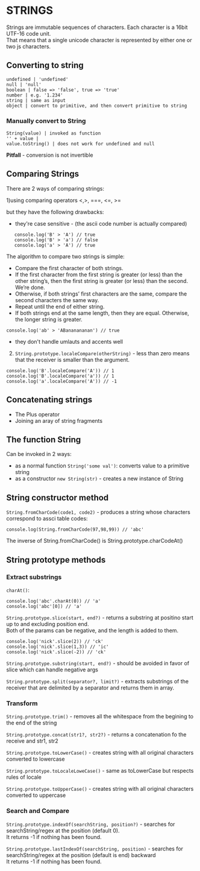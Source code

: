 # STRINGS

Strings are immutable sequences of characters. Each character is a 16bit UTF-16 code unit. <br/>
That means that a single unicode character is represented by either one or two js characters.

## Converting to string
```
undefined | 'undefined'
null | 'null'
boolean | false => 'false', true => 'true'
number | e.g. '1.234'
string | same as input
object | convert to primitive, and then convert primitive to string
```

### Manually convert to String
```
String(value) | invoked as function
'' + value | 
value.toString() | does not work for undefined and null
```

**Pitfall** - conversion is not invertible

## Comparing Strings

There are 2 ways of comparing strings:

1)using comparing operators <,>, ===, <=, >= <br/>

but they have the following drawbacks:
 - they're case sensitive - (the ascii code number is actually compared)
 ```
    console.log('B' > 'A') // true
    console.log('B' > 'a') // false
    console.log('a' > 'A') // true
```

The algorithm to compare two strings is simple:

 - Compare the first character of both strings.
 - If the first character from the first string is greater (or less) than the other string’s, then the first string is greater (or less) than the second. We’re done.
 - Otherwise, if both strings’ first characters are the same, compare the second characters the same way.
 - Repeat until the end of either string.
 - If both strings end at the same length, then they are equal. Otherwise, the longer string is greater.

 ```
console.log('ab' > 'ABananananan') // true
 ```
- they don't handle umlauts and accents well

2) `String.prototype.localeCompare(otherString)` - less than zero means that the receiver is smaller than the argument.
```
console.log('B'.localeCompare('A')) // 1
console.log('B'.localeCompare('a')) // 1
console.log('a'.localeCompare('A')) // -1
```

## Concatenating strings

- The Plus operator
- Joining an aray of string fragments

## The function String

Can be invoked in 2 ways: 
- as a normal function `String('some val')`: converts value to a primitive string
- as a constructor `new String(str)` - creates a new instance of String

## String constructor method

`String.fromCharCode(code1, code2)` - produces a string whose characters correspond to assci table codes:
```
console.log(String.fromCharCode(97,98,99)) // 'abc'
```
The inverse of String.fromCharCode() is String.prototype.charCodeAt()

## String prototype methods

### Extract substrings

`charAt()`:
```
console.log('abc'.charAt(0)) // 'a'
console.log('abc'[0]) // 'a'
```

`String.prototype.slice(start, end?)` - returns a substring at positino start up to and excluding position end. <br/>
Both of the params can be negative, and the length is added to them.
```
console.log('nick'.slice(2)) // 'ck'
console.log('nick'.slice(1,3)) // 'ic'
console.log('nick'.slice(-2)) // 'ck'
```
`String.prototype.substring(start, end?)` - should be avoided in favor of slice which can handle negative args

`String.prototype.split(separator?, limit?)` - extracts substrings of the receiver that are delimited by a separator and returns them in array. <br/>

### Transform

`String.prototype.trim()` - removes  all the whitespace from the begining to the end of the string

`String.prototype.concat(str1?, str2?)` - returns a concatenation fo the receive and str1, str2

`String.prototype.toLowerCase()` - creates string with all original characters converted to lowercase

`String.prototype.toLocaleLoweCase()` - same as toLowerCase but respects rules of locale

`String.prototype.toUpperCase()` - creates string with all original characters converted to uppercase


### Search and Compare

`String.prototype.indexOf(searchString, position?)` - searches for searchString/regex at the position (default 0). <br/>
It returns -1 if nothing has been found.

`String.prototype.lastIndexOf(searchString, position)` -  searches for searchString/regex at the position (default is end) backward <br/>
It returns -1 if nothing has been found.


